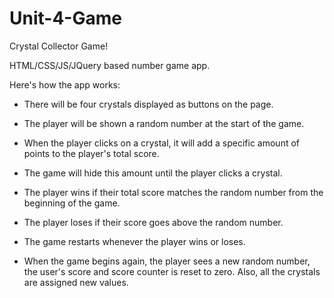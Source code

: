 # Unit-4-Game

Crystal Collector Game!

HTML/CSS/JS/JQuery based number game app.

Here's how the app works:

* There will be four crystals displayed as buttons on the page.

* The player will be shown a random number at the start of the game.

* When the player clicks on a crystal, it will add a specific amount of points to the player's total score. 

* The game will hide this amount until the player clicks a crystal.
   
* The player wins if their total score matches the random number from the beginning of the game.

* The player loses if their score goes above the random number.

* The game restarts whenever the player wins or loses.

* When the game begins again, the player sees a new random number, the user's score and score counter is reset to zero. Also, all the crystals    are assigned new values.